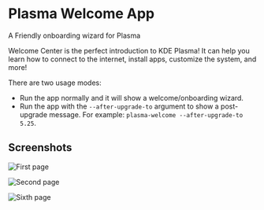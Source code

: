 <!--
    SPDX-License-Identifier: CC0-1.0
    SPDX-FileCopyrightText: 2022-Nate Graham <nate@kde.org>
-->
# Plasma Welcome App

A Friendly onboarding wizard for Plasma

Welcome Center is the perfect introduction to KDE Plasma! It can help you learn how to connect to the internet, install apps, customize the system, and more!

There are two usage modes:
- Run the app normally and it will show a welcome/onboarding wizard.
- Run the app with the `--after-upgrade-to` argument to show a post-upgrade message. For example: `plasma-welcome --after-upgrade-to 5.25`.


## Screenshots
![First page](https://cdn.kde.org/screenshots/plasma-welcome/plasma-welcome-page-1.png)

![Second page](https://cdn.kde.org/screenshots/plasma-welcome/plasma-welcome-page-2.png)

![Sixth page](https://cdn.kde.org/screenshots/plasma-welcome/plasma-welcome-page-6.png)
